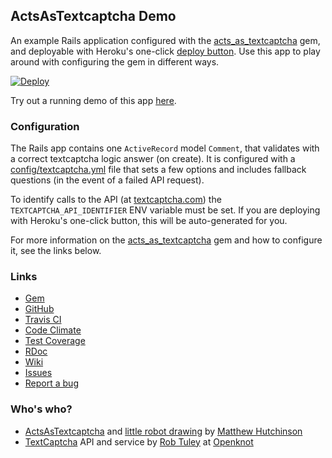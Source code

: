 ## ActsAsTextcaptcha Demo

An example Rails application configured with the
[acts_as_textcaptcha](https://github.com/matthutchinson/acts_as_textcaptcha)
gem, and deployable with Heroku's one-click [deploy
button](https://devcenter.heroku.com/articles/heroku-button). Use this app to
play around with configuring the gem in different ways.

[![Deploy](https://www.herokucdn.com/deploy/button.svg)](https://www.heroku.com/deploy)

Try out a running demo of this app
[here](https://acts-as-textcaptcha-demo.herokuapp.com/).

### Configuration

The Rails app contains one `ActiveRecord` model `Comment`, that validates with a
correct textcaptcha logic answer (on create). It is configured with a
[config/textcaptcha.yml](https://github.com/matthutchinson/acts_as_textcaptcha_demo/blob/master/config/textcaptcha.yml)
file that sets a few options and includes fallback questions (in the event
of a failed API request).

To identify calls to the API (at [textcaptcha.com](http://textcaptcha.com)) the
`TEXTCAPTCHA_API_IDENTIFIER` ENV variable must be set. If you are deploying with
Heroku's one-click button, this will be auto-generated for you.

For more information on the
[acts_as_textcaptcha](https://github.com/matthutchinson/acts_as_textcaptcha) gem
and how to configure it, see the links below.

### Links

* [Gem](http://rubygems.org/gems/acts_as_textcaptcha)
* [GitHub](https://github.com/matthutchinson/acts_as_textcaptcha)
* [Travis CI](http://travis-ci.org/#!/matthutchinson/acts_as_textcaptcha)
* [Code Climate](https://codeclimate.com/github/matthutchinson/acts_as_textcaptcha/maintainability)
* [Test Coverage](https://codeclimate.com/github/matthutchinson/acts_as_textcaptcha/test_coverage)
* [RDoc](http://rdoc.info/projects/matthutchinson/acts_as_textcaptcha)
* [Wiki](http://wiki.github.com/matthutchinson/acts_as_textcaptcha)
* [Issues](http://github.com/matthutchinson/acts_as_textcaptcha/issues)
* [Report a bug](http://github.com/matthutchinson/acts_as_textcaptcha/issues/new)

### Who's who?

* [ActsAsTextcaptcha](http://github.com/matthutchinson/acts_as_textcaptcha) and [little robot drawing](http://www.flickr.com/photos/hiddenloop/4541195635/) by [Matthew Hutchinson](http://matthewhutchinson.net)
* [TextCaptcha](http://textcaptcha.com) API and service by [Rob Tuley](http://openknot.com/me/) at [Openknot](http://openknot.com)

